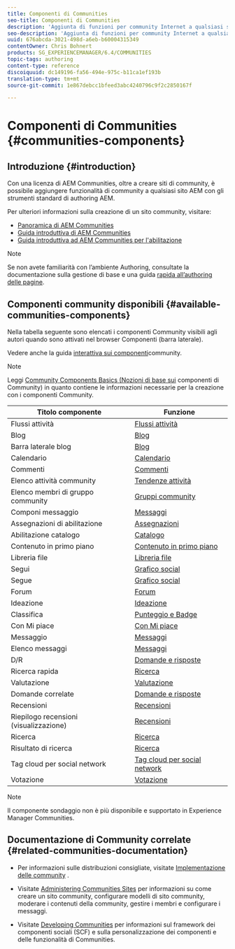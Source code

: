 ```yaml
---
title: Componenti di Communities
seo-title: Componenti di Communities
description: 'Aggiunta di funzioni per community Internet a qualsiasi sito AEM '
seo-description: 'Aggiunta di funzioni per community Internet a qualsiasi sito AEM '
uuid: 676abcda-3021-498d-a6eb-b60004315349
contentOwner: Chris Bohnert
products: SG_EXPERIENCEMANAGER/6.4/COMMUNITIES
topic-tags: authoring
content-type: reference
discoiquuid: dc149196-fa56-494e-975c-b11ca1ef193b
translation-type: tm+mt
source-git-commit: 1e867debcc1bfeed3abc4240796c9f2c2850167f

---
```



# Componenti di Communities {#communities-components}

## Introduzione {#introduction}

Con una licenza di AEM Communities, oltre a creare siti di community, è possibile aggiungere funzionalità di community a qualsiasi sito AEM con gli strumenti standard di authoring AEM.

Per ulteriori informazioni sulla creazione di un sito community, visitare:

* [Panoramica di AEM Communities](overview.md)
* [Guida introduttiva di AEM Communities](getting-started.md)
* [Guida introduttiva ad AEM Communities per l&#39;abilitazione](getting-started-enablement.md)

>[!NOTE]
>
>Se non avete familiarità con l’ambiente Authoring, consultate la documentazione sulla gestione [](../../help/sites-authoring/basic-handling.md) di base e una guida [rapida all’authoring delle pagine](../../help/sites-authoring/qg-page-authoring.md).

## Componenti community disponibili {#available-communities-components}

Nella tabella seguente sono elencati i componenti Community visibili agli autori quando sono attivati nel browser Componenti (barra laterale).

Vedere anche la guida [interattiva sui componenti](components-guide.md)community.

>[!NOTE]
>
>Leggi [Community Components Basics (Nozioni di base sui](basics.md) componenti di Community) in quanto contiene le informazioni necessarie per la creazione con i componenti Community.

| **Titolo componente** | **Funzione** |
|---|---|
| Flussi attività | [Flussi attività](activities.md) |
| Blog | [Blog](blog-feature.md) |
| Barra laterale blog | [Blog](blog-feature.md) |
| Calendario | [Calendario](calendar.md) |
| Commenti | [Commenti](comments.md) |
| Elenco attività community | [Tendenze attività](trends.md) |
| Elenco membri di gruppo community | [Gruppi community](creating-groups.md) |
| Componi messaggio | [Messaggi](configure-messaging.md) |
| Assegnazioni di abilitazione | [Assegnazioni](assignments.md) |
| Abilitazione catalogo | [Catalogo](catalog.md) |
| Contenuto in primo piano | [Contenuto in primo piano](featured.md) |
| Libreria file | [Libreria file](file-library.md) |
| Segui | [Grafico social](socialgraph.md) |
| Segue | [Grafico social](socialgraph.md) |
| Forum | [Forum](forum.md) |
| Ideazione | [Ideazione](ideation-feature.md) |
| Classifica | [Punteggio e Badge](enabling-leaderboard.md) |
| Con Mi piace | [Con Mi piace](liking.md) |
| Messaggio | [Messaggi](configure-messaging.md) |
| Elenco messaggi | [Messaggi](configure-messaging.md) |
| D/R | [Domande e risposte](working-with-qna.md) |
| Ricerca rapida | [Ricerca](search.md) |
| Valutazione | [Valutazione](rating.md) |
| Domande correlate | [Domande e risposte](working-with-qna.md) |
| Recensioni | [Recensioni](reviews.md) |
| Riepilogo recensioni (visualizzazione) | [Recensioni](reviews.md) |
| Ricerca | [Ricerca](search.md) |
| Risultato di ricerca | [Ricerca](search.md) |
| Tag cloud per social network | [Tag cloud per social network](tagcloud.md) |
| Votazione | [Votazione](voting.md) |

>[!NOTE]
>
>Il componente sondaggio non è più disponibile e supportato in Experience Manager Communities.

## Documentazione di Community correlate {#related-communities-documentation}

* Per informazioni sulle distribuzioni consigliate, visitate [Implementazione delle community](deploy-communities.md) .

* Visitate [Administering Communities Sites](administer-landing.md) per informazioni su come creare un sito community, configurare modelli di sito community, moderare i contenuti della community, gestire i membri e configurare i messaggi.

* Visitate [Developing Communities](communities.md) per informazioni sul framework dei componenti sociali (SCF) e sulla personalizzazione dei componenti e delle funzionalità di Communities.

